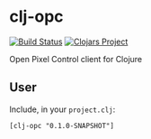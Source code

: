 # clj-opc

[![Build Status](https://travis-ci.org/shen-tian/clj-opc.svg?branch=master)](https://travis-ci.org/shen-tian/clj-opc)
[![Clojars Project](https://img.shields.io/clojars/v/clj-opc.svg)](https://clojars.org/clj-opc)

Open Pixel Control client for Clojure

## User

Include, in your `project.clj`:

    [clj-opc "0.1.0-SNAPSHOT"]
